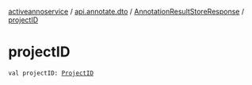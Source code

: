 [activeannoservice](../../index.md) / [api.annotate.dto](../index.md) / [AnnotationResultStoreResponse](index.md) / [projectID](./project-i-d.md)

# projectID

`val projectID: `[`ProjectID`](../../project/-project-i-d.md)